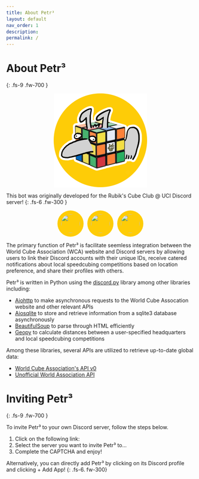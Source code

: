 ```yaml
---
title: About Petr³
layout: default
nav_order: 1
description: 
permalink: /
---
```


# About Petr³
{: .fs-9 .fw-700 }

<div style="display: flex; justify-content: center">
  <img src="/assets/images/cubic-petr-avatar-circle.png" style="width: 250px; height: 250px">
</div>

This bot was originally developed for the Rubik's Cube Club @ UCI Discord server!
{: .fs-6 .fw-300 }

<div style="display: flex; justify-content: center; gap: 10px;">
  <a href="https://discord.gg/2HnwhfksGa">
    <img src="https://img.icons8.com/?size=100&id=M725CLW4L7wE&format=png&color=000000" style="width: 50px; height: 50px; border-radius: 50%; background-color: #fecc07; padding: 10px;">
  </a>
  <a href="https://www.instagram.com/anteatercubeclub">
    <img src="https://img.icons8.com/?size=100&id=Xy10Jcu1L2Su&format=png&color=000000" style="width: 50px; height: 50px; border-radius: 50%; background-color: #fecc07; padding: 10px;">
  </a>
  <a href = "https://www.worldcubeassociation.org">
    <img src = "https://dropinblog.net/34242096/files/featured/Parents_Guide_to_WCA_World_Cube_Association_Competitions/wca_.svg" style="width: 50px; height: 50px; border-radius: 50%; background-color: #fecc07; padding: 10px;">
  </a> 
</div>

The primary function of Petr³ is facilitate seemless integration between the World Cube Association (WCA) website and Discord servers by allowing users to link their Discord accounts with their unique IDs, receive catered notifications about local speedcubing competitions based on location preference, and share their profiles with others. 

Petr³ is written in Python using the [discord.py](https://discordpy.readthedocs.io/en/stable/) library among other libraries including: 
* [Aiohttp](https://docs.aiohttp.org/en/stable/) to make asynchronous requests to the World Cube Assocation website and other relevant APIs
* [Aiosqlite](https://github.com/omnilib/aiosqlite) to store and retrieve information from a sqlite3 database asynchronously 
* [BeautifulSoup](https://beautiful-soup-4.readthedocs.io/en/latest/) to parse through HTML efficiently
* [Geopy](https://geopy.readthedocs.io/en/stable/) to calculate distances between a user-specified headquarters and local speedcubing competitions

Among these libraries, several APIs are utilized to retrieve up-to-date global data: 
* [World Cube Association's API v0](https://www.worldcubeassociation.org/help/api) 
* [Unofficial World Association API](https://wca-rest-api.robiningelbrecht.be)

# Inviting Petr³
{: .fs-9 .fw-700 }

To invite Petr³ to your own Discord server, follow the steps below. 
1. Click on the following link: 
2. Select the server you want to invite Petr³ to...
3. Complete the CAPTCHA and enjoy!

Alternatively, you can directly add Petr³ by clicking on its Discord profile and clicking + Add App!
{: .fs-6. fw-300}